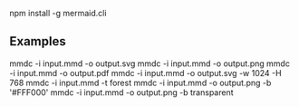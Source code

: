 npm install -g mermaid.cli


## Examples

mmdc -i input.mmd -o output.svg
mmdc -i input.mmd -o output.png
mmdc -i input.mmd -o output.pdf
mmdc -i input.mmd -o output.svg -w 1024 -H 768
mmdc -i input.mmd -t forest
mmdc -i input.mmd -o output.png -b '#FFF000'
mmdc -i input.mmd -o output.png -b transparent

